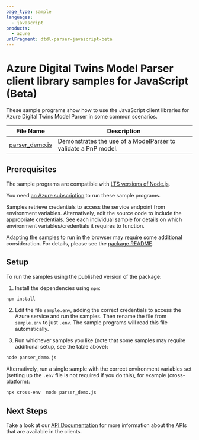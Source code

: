 ```yaml
---
page_type: sample
languages:
  - javascript
products:
  - azure
urlFragment: dtdl-parser-javascript-beta
---
```


# Azure Digital Twins Model Parser client library samples for JavaScript (Beta)

These sample programs show how to use the JavaScript client libraries for Azure Digital Twins Model Parser in some common scenarios.

| **File Name**                 | **Description**                                                |
| ----------------------------- | -------------------------------------------------------------- |
| [parser_demo.js][parser_demo] | Demonstrates the use of a ModelParser to validate a PnP model. |

## Prerequisites

The sample programs are compatible with [LTS versions of Node.js](https://nodejs.org/about/releases/).

You need [an Azure subscription][freesub] to run these sample programs.

Samples retrieve credentials to access the service endpoint from environment variables. Alternatively, edit the source code to include the appropriate credentials. See each individual sample for details on which environment variables/credentials it requires to function.

Adapting the samples to run in the browser may require some additional consideration. For details, please see the [package README][package].

## Setup

To run the samples using the published version of the package:

1. Install the dependencies using `npm`:

```bash
npm install
```

2. Edit the file `sample.env`, adding the correct credentials to access the Azure service and run the samples. Then rename the file from `sample.env` to just `.env`. The sample programs will read this file automatically.

3. Run whichever samples you like (note that some samples may require additional setup, see the table above):

```bash
node parser_demo.js
```

Alternatively, run a single sample with the correct environment variables set (setting up the `.env` file is not required if you do this), for example (cross-platform):

```bash
npx cross-env  node parser_demo.js
```

## Next Steps

Take a look at our [API Documentation][apiref] for more information about the APIs that are available in the clients.

[parser_demo]: https://github.com/Azure/azure-sdk-for-js/blob/main/sdk/digitaltwins/dtdl-parser/samples/v1-beta/javascript/parser_demo.js
[apiref]: https://docs.microsoft.com/javascript/api/
[freesub]: https://azure.microsoft.com/free/
[package]: https://github.com/Azure/azure-sdk-for-js/tree/main/sdk/digitaltwins/dtdl-parser/README.md
